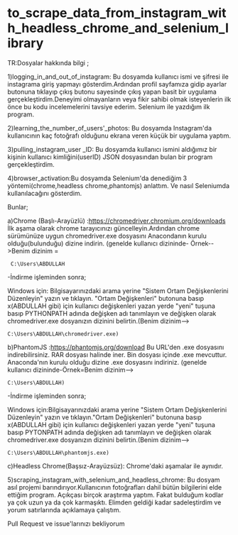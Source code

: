 # to_scrape_data_from_instagram_with_headless_chrome_and_selenium_library


TR:Dosyalar hakkında bilgi ;


1)logging_in_and_out_of_instagram: Bu dosyamda kullanıcı ismi ve şifresi ile instagrama giriş yapmayı gösterdim.Ardından profil sayfamıza gidip ayarlar butonuna tıklayıp çıkış butonu sayesinde çıkış yapan basit bir uygulama gerçekleştirdim.Deneyimi olmayanların veya fikir sahibi olmak isteyenlerin ilk önce bu kodu incelemelerini tavsiye ederim. Selenium ile yazdığım ilk program.


2)learning_the_number_of_users'_photos: Bu dosyamda Instagram'da kullanıcının kaç fotoğrafı olduğunu ekrana veren küçük bir uygulama yaptım.


3)pulling_instagram_user _ID: Bu dosyamda kullanıcı ismini aldığımız bir kişinin kullanıcı kimliğini(userID) JSON dosyasından bulan bir program gerçekleştirdim.


4)browser_activation:Bu dosyamda Selenium'da denediğim 3 yöntemi(chrome,headless chrome,phantomjs) anlattım. Ve nasıl Seleniumda kullanılacağını gösterdim.


Bunlar;


a)Chrome (Başlı-Arayüzlü) :https://chromedriver.chromium.org/downloads İlk aşama olarak chrome tarayıcınızı güncelleyin.Ardından chrome sürümünüze uygun chromedriver.exe dosyasını Anacondanın kurulu olduğu(bulunduğu) dizine indirin. (genelde kullanıcı dizininde- Örnek-->Benim dizinim = 

 
     C:\Users\ABDULLAH 
     



-İndirme işleminden sonra;


Windows için:  Bilgisayarınızdaki arama yerine "Sistem Ortam Değişkenlerini Düzenleyin" yazın ve tıklayın. "Ortam Değişkenleri" butonuna basıp x(ABDULLAH gibi) için kullanıcı değişkenleri yazan yerde "yeni" tuşuna basıp PYTHONPATH adında değişken adı tanımlayın ve değişken olarak chromedriver.exe dosyanızın dizinini belirtin.(Benim dizinim-->


    C:\Users\ABDULLAH\chromedriver.exe)
    
    

b)PhantomJS :https://phantomjs.org/download Bu URL'den .exe dosyasını indirebilirsiniz. RAR dosyası halinde iner. Bin dosyası içinde .exe mevcuttur. Anaconda'nın kurulu olduğu dizine .exe dosyasını indiriniz. (genelde kullanıcı dizininde-Örnek=Benim dizinim-->


    C:\Users\ABDULLAH) 
    
    
-İndirme işleminden sonra;


Windows için:Bilgisayarınızdaki arama yerine "Sistem Ortam Değişkenlerini Düzenleyin" yazın ve tıklayın."Ortam Değişkenleri" butonuna basıp x(ABDULLAH gibi) için kullanıcı değişkenleri yazan yerde "yeni" tuşuna basıp PYTONPATH adında değişken adı tanımlayın ve değişken olarak chromedriver.exe dosyanızın dizinini belirtin.(Benim dizinim-->


    C:\Users\ABDULLAH\phantomjs.exe)
    

c)Headless Chrome(Başsız-Arayüzsüz): Chrome'daki aşamalar ile aynıdır. 



5)scraping_instagram_with_selenium_and_headless_chrome: Bu dosyam asıl projemi barındırıyor.Kullanıcının fotoğrafları dahil bütün bilgilerini elde ettiğim program. Açıkçası birçok araştırma yaptım. Fakat bulduğum kodlar ya çok uzun ya da çok karmaşıktı. Elimden geldiği kadar sadeleştirdim ve yorum satırlarında açıklamaya çalıştım.



Pull Request ve issue'larınızı bekliyorum 
